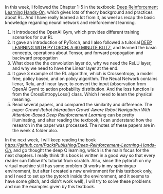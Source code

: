 In this week, I followed the Chapter 1-5 in the textbook: [Deep Reinforcement Learning Hands-On](https://github.com/PacktPublishing/Deep-Reinforcement-Learning-Hands-On), which gives lots of theory background and practices about RL. And I have really learned a lot from it, as weel as recap the basic knowledge regarding neural network and reinforcement learning.

1. It introduced the OpenAI Gym, which provides different training scenarios for our RL
2. It gave an introduction of PyTorch, and I also followed a tuitorial [DEEP LEARNING WITH PYTORCH: A 60 MINUTE BLITZ](https://pytorch.org/tutorials/beginner/deep_learning_60min_blitz.html), and learned the basic concepts, operations about Tensor, and forward propogation and backward propogation
3. What does the the convolution layer do, why we need the ReLU layer, and why we need to have the Linear layer at the end.
4. It gave 3 example of the RL algorithm, which is Crossentropy, a model free, policy based, and on policy algorithm. The Neual Network contains lienar, Relu, and linear layer, to convert the input (observation from OpenAI Gym) to action probability distribution. And the loss function is from the CrossEntropyLoss() class. Which I need to learn the physical meaning.
5. Read several papers, and compared the similarity and difference. The paper *Crowd-Robot Interaction Crowd-Aware Robot Navigation With Attention-Based Deep Reinforcement Learning* can be pretty illuminating, and after reading the textbook, I can understand how the research in the paper was processed. The notes of these papers are in the week 4 folder also.

In the next week, I will keep reading the book *https://github.com/PacktPublishing/Deep-Reinforcement-Learning-Hands-On*, and go thought the deep Q learning, which is the main focus for the next chapters. I really think this book is written in a good way so that every reader can follow it's tutorial from scratch. Also, since the pytorch on my virtual machine still has some problem (it works in my spinningup environment, but after I created a new environment for this testbook only, and I need to set up the pytorch inside the environment, and it seems to have some glitch, and didn't work well), I will try to solve these problems and run the examples given by this textbook.
